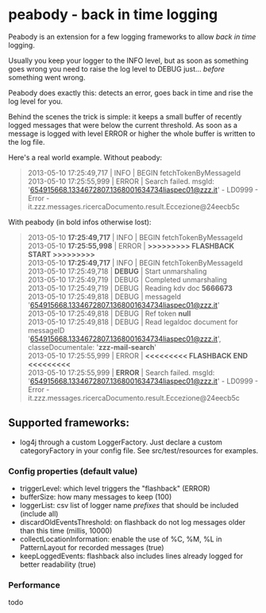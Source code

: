peabody - back in time logging
=======

Peabody is an extension for a few logging frameworks to allow *back in time* logging.

Usually you keep your logger to the INFO level, but as soon as something goes wrong 
you need to raise the log level to DEBUG just... *before* something went wrong.

Peabody does exactly this: detects an error, goes back in time and rise the log 
level for you.

Behind the scenes the trick is simple: it keeps a small buffer of recently logged messages
that were below the current threshold. As soon as a message is logged with level ERROR
or higher the whole buffer is written to the log file.

Here's a real world example. Without peabody:

> 2013-05-10 17:25:49,717 | INFO  |  BEGIN fetchTokenByMessageId  
2013-05-10 17:25:55,999 | ERROR |  Search failed. msgId: '<654915668.1334672807.1368001634734liaspec01@zzz.it>' - LD0999 - Error - it.zzz.messages.ricercaDocumento.result.Eccezione@24eecb5c  

With peabody (in bold infos otherwise lost):

> 2013-05-10 **17:25:49,717** | INFO  |  BEGIN fetchTokenByMessageId  
2013-05-10 **17:25:55,998** | ERROR |  **>>>>>>>>> FLASHBACK START >>>>>>>>>**  
2013-05-10 **17:25:49,717** | INFO  |  BEGIN fetchTokenByMessageId  
2013-05-10 17:25:49,718 | **DEBUG** |  Start unmarshaling  
2013-05-10 17:25:49,719 | DEBUG |  Completed unmarshaling  
2013-05-10 17:25:49,719 | DEBUG |  Reading kdv doc **5666673**  
2013-05-10 17:25:49,818 | DEBUG |  messageId '<654915668.1334672807.1368001634734liaspec01@zzz.it>'  
2013-05-10 17:25:49,818 | DEBUG |  Ref token **null**  
2013-05-10 17:25:49,818 | DEBUG |  Read legaldoc document for messageID '<654915668.1334672807.1368001634734liaspec01@zzz.it>', classeDocumentale: '**zzz-mail-search**'  
2013-05-10 17:25:55,999 | ERROR |  **<<<<<<<<<  FLASHBACK END  <<<<<<<<<**  
2013-05-10 17:25:55,999 | **ERROR** |  Search failed. msgId: '<654915668.1334672807.1368001634734liaspec01@zzz.it>' - LD0999 - Error - it.zzz.messages.ricercaDocumento.result.Eccezione@24eecb5c  

## Supported frameworks:

- log4j through a custom LoggerFactory. Just declare a custom categoryFactory in your config file. See src/test/resources for examples.

### Config properties (default value)

* triggerLevel: which level triggers the "flashback" (ERROR)
* bufferSize: how many messages to keep (100)
* loggerList: csv list of logger name *prefixes* that should be included (include all)
* discardOldEventsThreshold: on flashback do not log messages older than this time (millis, 10000)
* collectLocationInformation: enable the use of %C, %M, %L in PatternLayout for recorded messages (true)
* keepLoggedEvents: flashback also includes lines already logged for better readability (true)

### Performance

todo

